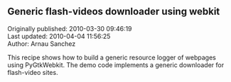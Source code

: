 ## Generic flash-videos downloader using webkit  
Originally published: 2010-03-30 09:46:19  
Last updated: 2010-04-04 11:56:25  
Author: Arnau Sanchez  
  
This recipe shows how to build a generic resource logger of webpages using PyGtkWebkit. The demo code implements a generic downloader for flash-video sites.